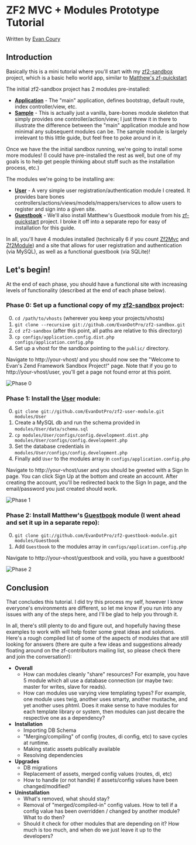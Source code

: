 # ZF2 MVC + Modules Prototype Tutorial
Written by [Evan Coury](http://evan.pro/)

## Introduction

Basically this is a mini tutorial where you'll start with my [zf2-sandbox](https://github.com/EvanDotPro/zf2-sandbox) project, which is a basic hello world app, similar to [Matthew's zf-quickstart](https://github.com/weierophinney/zf-quickstart)

The initial zf2-sandbox project has 2 modules pre-installed:

* **[Application](https://github.com/EvanDotPro/zf2-sandbox/tree/master/modules/Application)** - The "main" application, defines bootstrap, default route, index controller/view, etc.
* **[Sample](https://github.com/EvanDotPro/zf2-sandbox/tree/master/modules/Sample)** - This is actually just a vanilla, bare-bones module skeleton that simply provides one controller/action/view; I just threw it in there to illustrate the difference between the "main" application module and how minimal any subsequent modules can be. The sample module is largely irrelevant to this little guide, but feel free to poke around in it.

Once we have the the initial sandbox running, we're going to install some more modules! (I could have pre-installed the rest as well, but one of my goals is to help get people thinking about stuff such as the installation process, etc.)

The modules we're going to be installing are:

* **[User](https://github.com/EvanDotPro/zf2-user-module)** - A very simple user registration/authentication module I created. It provides bare bones controllers/actions/views/models/mappers/services to allow users to register and sign into a given site.
* **[Guestbook](https://github.com/EvanDotPro/zf2-guestbook-module)** - We'll also install Matthew's Guestbook module from his [zf-quickstart](https://github.com/weierophinney/zf-quickstart) project. I broke it off into a separate repo for easy of installation for this guide.

In all, you'll have 4 modules installed (technically 6 if you count [Zf2Mvc](https://github.com/EvanDotPro/zf2/tree/prototype/mvc-module/modules/Zf2Mvc) and [Zf2Module](https://github.com/EvanDotPro/zf2/tree/prototype/mvc-module/modules/Zf2Module)) and a site that allows for user registration and authentication (via MySQL), as well as a functional guestbook (via SQLite)!

## Let's begin!

At the end of each phase, you should have a functional site with increasing levels of functionality (described at the end of each phase below).

### Phase 0: Set up a functional copy of my [zf2-sandbox](https://github.com/EvanDotPro/zf2-sandbox)  project:

0. `cd /path/to/vhosts` (wherever you keep your projects/vhosts)
1. `git clone --recursive git://github.com/EvanDotPro/zf2-sandbox.git`
2. `cd zf2-sandbox` (after this point, all paths are relative to this directory)
3. `cp configs/application.config.dist.php configs/application.config.php`
4. Set up a vhost for the sandbox pointing to the `public/` directory.

Navigate to http://your-vhost/ and you should now see the "Welcome to Evan's Zend Framework Sandbox Project!" page. Note that if you go to http://your-vhost/user, you'll get a page not found error at this point.

![Phase 0](http://www.evan.pro/caps/886b7a.png)

### Phase 1: Install the [User](https://github.com/EvanDotPro/zf2-user-module) module:
0. `git clone git://github.com/EvanDotPro/zf2-user-module.git modules/User`
1. Create a MySQL db and run the schema provided in `modules/User/data/schema.sql`
2. `cp modules/User/configs/config.development.dist.php modules/User/configs/config.development.php`
3. Set the database credentials in `modules/User/configs/config.development.php`
4. Finally add `User` to the modules array in `configs/application.config.php`

Navigate to http://your-vhost/user and you should be greeted with a Sign In page. You can click Sign Up at the bottom and create an account. After creating the account, you'll be redirected back to the Sign In page, and the email/password you just created should work.

![Phase 1](http://www.evan.pro/caps/cd2c2e.png)

### Phase 2: Install Matthew's [Guestbook](https://github.com/EvanDotPro/zf2-guestbook-module) module (I went ahead and set it up in a separate repo):
0. `git clone git://github.com/EvanDotPro/zf2-guestbook-module.git modules/Guestbook`
1. Add `Guestbook` to the modules array in `configs/application.config.php`

Navigate to http://your-vhost/guestbook and voilà, you have a guestbook!

![Phase 2](http://www.evan.pro/caps/a2baa1.png)

## Conclusion
That concludes this tutorial. I did try this process my self, however I know everyone's environments are different, so let me know if you run into any issues with any of the steps here, and I'll be glad to help you through it.

In all, there's still plenty to do and figure out, and hopefully having these examples to work with will help foster some great ideas and solutions. Here's a rough compiled list of some of the aspects of modules that are still looking for answers (there are quite a few ideas and suggestions already floating around on the zf-contributors mailing list, so please check there and join the conversation!):

* **Overall**
    * How can modules cleanly "share" resources? For example, you have 5 module which all use a database connection (or maybe two: master for writes, slave  for reads).
    * How can modules use varying view templating types? For example, one module uses twig, another uses smarty, another mustache, and yet another uses phtml. Does it make sense to have modules for each template library or system, then modules can just decalre the respective one as a dependency?
* **Installation**
    * Importing DB Schema
    * "Merging/compiling" of config (routes, di config, etc) to save cycles at runtime.
    * Making static assets publically available
    * Resolving dependencies
* **Upgrades**
    * DB migrations
    * Replacement of assets, merged config values (routes, di, etc)
    * How to handle (or not handle) if assets/config values have been changed/modified?
* **Uninstallation**
    * What's removed, what should stay?
    * Removal of "merged/compiled-in" config values. How to tell if a config value has been overridden / changed by another module? What to do then?
    * Should it check for other modules that are depending on it? How much is too much, and when do we just leave it up to the developers?

